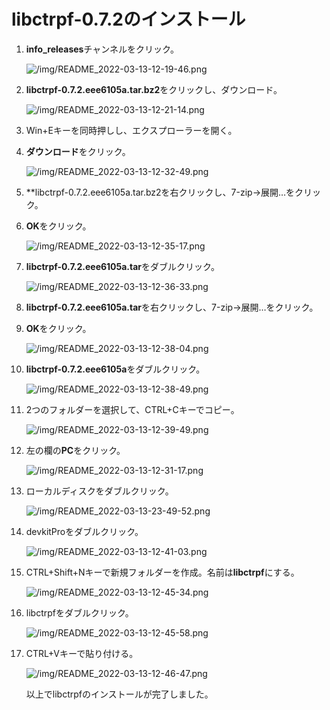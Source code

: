 # libctrpf-0.7.2のインストール

1. **info_releases**チャンネルをクリック。

    ![/img/README_2022-03-13-12-19-46.png](/img/README_2022-03-13-12-19-46.png)

1. **libctrpf-0.7.2.eee6105a.tar.bz2**をクリックし、ダウンロード。

    ![/img/README_2022-03-13-12-21-14.png](/img/README_2022-03-13-12-21-14.png)

1. Win+Eキーを同時押しし、エクスプローラーを開く。

1. **ダウンロード**をクリック。

    ![/img/README_2022-03-13-12-32-49.png](/img/README_2022-03-13-12-32-49.png)

1. **libctrpf-0.7.2.eee6105a.tar.bz2を右クリックし、7-zip→展開…をクリック。

1. **OK**をクリック。

    ![/img/README_2022-03-13-12-35-17.png](/img/README_2022-03-13-12-35-17.png)

1. **libctrpf-0.7.2.eee6105a.tar**をダブルクリック。

    ![/img/README_2022-03-13-12-36-33.png](/img/README_2022-03-13-12-36-33.png)

1. **libctrpf-0.7.2.eee6105a.tar**を右クリックし、7-zip→展開…をクリック。

1. **OK**をクリック。

    ![/img/README_2022-03-13-12-38-04.png](/img/README_2022-03-13-12-38-04.png)

1. **libctrpf-0.7.2.eee6105a**をダブルクリック。

    ![/img/README_2022-03-13-12-38-49.png](/img/README_2022-03-13-12-38-49.png)

1. 2つのフォルダーを選択して、CTRL+Cキーでコピー。

    ![/img/README_2022-03-13-12-39-49.png](/img/README_2022-03-13-12-39-49.png)

1. 左の欄の**PC**をクリック。

    ![/img/README_2022-03-13-12-31-17.png](/img/README_2022-03-13-12-31-17.png)

1. ローカルディスクをダブルクリック。

    ![/img/README_2022-03-13-23-49-52.png](/img/README_2022-03-13-23-49-52.png)

1. devkitProをダブルクリック。

    ![/img/README_2022-03-13-12-41-03.png](/img/README_2022-03-13-12-41-03.png)

1. CTRL+Shift+Nキーで新規フォルダーを作成。名前は**libctrpf**にする。

    ![/img/README_2022-03-13-12-45-34.png](/img/README_2022-03-13-12-45-34.png)

1. libctrpfをダブルクリック。

    ![/img/README_2022-03-13-12-45-58.png](/img/README_2022-03-13-12-45-58.png)

1. CTRL+Vキーで貼り付ける。

    ![/img/README_2022-03-13-12-46-47.png](/img/README_2022-03-13-12-46-47.png)

    以上でlibctrpfのインストールが完了しました。
